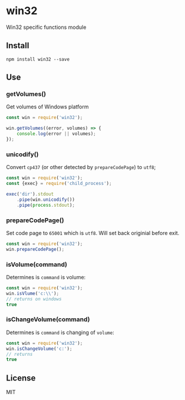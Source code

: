 win32
=====

Win32 specific functions module

## Install

```
npm install win32 --save
```

## Use

### getVolumes()

Get volumes of Windows platform

```js
const win = require('win32');

win.getVolumes((error, volumes) => {
    console.log(error || volumes);
});
```

### unicodify()

Convert `cp437` (or other detected by `prepareCodePage`) to `utf8`;

```js
const win = require('win32');
const {exec} = require('child_process');

exec('dir').stdout
    .pipe(win.unicodify())
    .pipe(process.stdout);
```

### prepareCodePage()

Set code page to `65001` which is `utf8`. Will set back originial before exit.

```js
const win = require('win32');
win.prepareCodePage();
```

### isVolume(command)

Determines is `command` is volume:

```js
const win = require('win32');
win.isVlume('c:\\');
// returns on windows
true
```

### isChangeVolume(command)

Determines is `command` is changing of `volume`:

```js
const win = require('win32');
win.isChangeVolume('c:');
// returns
true
```

## License

MIT

